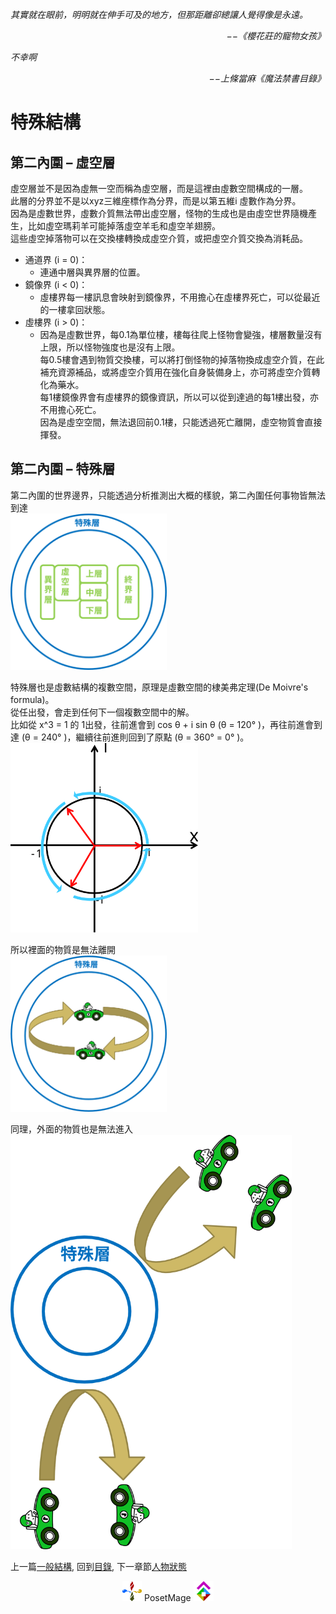 *其實就在眼前，明明就在伸手可及的地方，但那距離卻總讓人覺得像是永遠。*  
<p align="right"><i>−−《櫻花莊的寵物女孩》</i></p>

*不幸啊*  
<p align="right"><i>−−上條當麻《魔法禁書目錄》</i></p>

# 特殊結構
## 第二內圍 – 虛空層
虛空層並不是因為虛無一空而稱為虛空層，而是這裡由虛數空間構成的一層。  
此層的分界並不是以xyz三維座標作為分界，而是以第五維i 虛數作為分界。  
因為是虛數世界，虛數介質無法帶出虛空層，怪物的生成也是由虛空世界隨機產生，比如虛空瑪莉羊可能掉落虛空羊毛和虛空羊翅膀。  
這些虛空掉落物可以在交換樓轉換成虛空介質，或把虛空介質交換為消耗品。  

  * 通道界 (i = 0)：
    * 連通中層與異界層的位置。  
  * 鏡像界 (i < 0)：
    * 虛樓界每一樓訊息會映射到鏡像界，不用擔心在虛樓界死亡，可以從最近的一樓拿回狀態。  
  * 虛樓界 (i > 0)：
    * 因為是虛數世界，每0.1為單位樓，樓每往爬上怪物會變強，樓層數量沒有上限，所以怪物強度也是沒有上限。  
      每0.5樓會遇到物質交換樓，可以將打倒怪物的掉落物換成虛空介質，在此補充資源補品，或將虛空介質用在強化自身裝備身上，亦可將虛空介質轉化為藥水。  
      每1樓鏡像界會有虛樓界的鏡像資訊，所以可以從到達過的每1樓出發，亦不用擔心死亡。  
      因為是虛空空間，無法退回前0.1樓，只能透過死亡離開，虛空物質會直接揮發。  

## 第二內圍 – 特殊層
第二內圍的世界邊界，只能透過分析推測出大概的樣貌，第二內圍任何事物皆無法到達  
<img src="./Boundary.svg" Width="250" />

特殊層也是虛數結構的複數空間，原理是虛數空間的棣美弗定理(De Moivre's formula)。  
從任出發，會走到任何下一個複數空間中的解。  
比如從 x^3 = 1 的 1出發，往前進會到 cos θ + i sin θ (θ = 120° )，再往前進會到達 (θ = 240° )，繼續往前進則回到了原點 (θ = 360° = 0° )。  
<img src="./Formula.svg" Width="300" />

所以裡面的物質是無法離開  
<img src="./Boundary1.svg" Width="250" />

同理，外面的物質也是無法進入  
<img src="./Boundary2.svg" Width="450" />


上一篇[一般結構](../General), 
回到[目錄](/Handbook/#ch-3-god-view), 
下一章節[人物狀態](../Attribute)


<p align="center"><img src="/Icon/Design/4Element.svg" Height="32" /> PosetMage <img src="/Icon/Transparent/POM.png" Height="32" /></p>